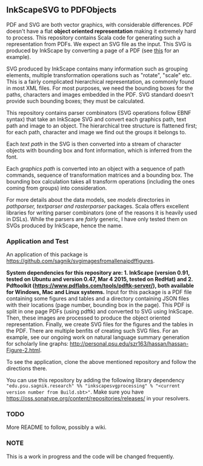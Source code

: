 ## InkScapeSVG to PDFObjects

PDF and SVG are both vector graphics, with considerable differences. PDF doesn't have a flat **object oriented representation** making it extremely hard to process. This repository contains Scala code for generating such a representation from PDFs. We expect an SVG file as the input. This SVG is produced by InkScape by converting a page of a PDF (see [this](`src/test/resources/pg_0006.svg`) for an example). 

SVG produced by InkScape contains many information such as grouping elements, multiple transformation operations such as "rotate", "scale" etc. This is a fairly complicated hierarchical representation, as commonly found in most XML files. For most purposes, we need the bounding boxes for the paths, characters and images embedded in the PDF. SVG standard doesn't provide such bounding boxes; they must be calculated.

This repository contains parser combinators (SVG operations follow EBNF syntax) that take an InkScape SVG and convert each graphics path, text path and image to an object. The hierarchical tree structure is flattened first; for each path, character and image we find out the groups it belongs to. 

Each _text path_ in the SVG is then converted into a stream of character objects with bounding box and font information, which is inferred from the font. 

Each _graphics path_ is converted into an object with a sequence of path commands, sequence of transformation matrices and a bounding box. The bounding box calculation takes all transform operations (including the ones coming from groups) into consideration. 

For more details about the data models, see _models_ directories in _pathparser, textparser and rasterparser_ packages. Scala offers excellent libraries for writing parser combinators (one of the reasons it is heavily used in DSLs). While the parsers are _fairly_ generic, I have only tested them on SVGs produced by InkScape, hence the name. 


### Application and Test

An application of this package is https://github.com/sagnik/svgimagesfromallenaipdffigures. 

**System dependencies for this repository are: 1. InkScape (version 0.91, tested on Ubuntu and version 0.47, Mar 4 2015, tested on RedHat) and 2. Pdftoolkit (https://www.pdflabs.com/tools/pdftk-server/), both available for Windows, Mac and Linux systems.** Input for this package is a PDF file containing some figures and tables and a directory containing JSON files with their locations (page number, bounding box in the page). This PDF is split in one page PDFs (using pdftk) and converted to SVG using InkScape. Then, these images are processed  to produce the object oriented representation. Finally, we create SVG files for the figures and the tables in the PDF. There are multiple benfits of creating such SVG files. For an example, see our ongoing work on natural language summary generation for scholarly line graphs: http://personal.psu.edu/szr163/hassan/hassan-Figure-2.html.  

To see the application, clone the above mentioned repository and follow the directions there.

You can use this repository by adding the following library dependency `"edu.psu.sagnik.research" %% "inkscapesvgprocessing" % "<current version number from Build.sbt>"`. Make sure you have https://oss.sonatype.org/content/repositories/releases/ in your resolvers.

### TODO 

More README to follow, possibly a wiki.
                  
### NOTE

This is a work in progress and the code will be changed frequently.

    
